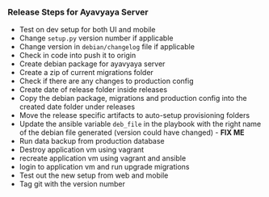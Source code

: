 ### Release Steps for Ayavyaya Server
* Test on dev setup for both UI and mobile
* Change `setup.py` version number if applicable
* Change version in `debian/changelog` file if applicable
* Check in code into push it to origin
* Create debian package for ayavyaya server
* Create a zip of current migrations folder
* Check if there are any changes to production config
* Create date of release folder inside releases
* Copy the debian package, migrations and production config into the created date folder under releases
* Move the release specific artifacts to auto-setup provisioning folders
* Update the ansible variable `deb_file` in the playbook with the right name of the debian file generated (version could have changed) - **FIX ME**
* Run data backup from production database
* Destroy application vm using vagrant
* recreate application vm using vagrant and ansible
* login to application vm and run upgrade migrations
* Test out the new setup from web and mobile
* Tag git with the version number
